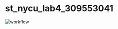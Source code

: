 # st_nycu_lab4_309553041

![workflow](https://github.com/MingFengKuo/st_nycu_lab4_309553041/actions/workflows/action.yml/badge.svg)

